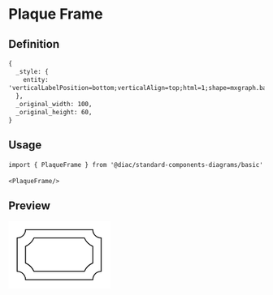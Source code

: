 # Plaque Frame

## Definition

```
{
  _style: { 
    entity: 'verticalLabelPosition=bottom;verticalAlign=top;html=1;shape=mxgraph.basic.plaque_frame;dx=10;whiteSpace=wrap;',
  },
  _original_width: 100,
  _original_height: 60,
}
```

## Usage

```
import { PlaqueFrame } from '@diac/standard-components-diagrams/basic'

<PlaqueFrame/>
```

## Preview

<img src="./plaque-frame.png" width="200"/>
